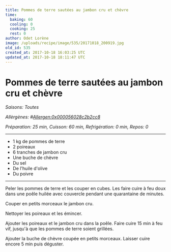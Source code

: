 ```yaml
---
title: Pommes de terre sautées au jambon cru et chèvre
time:
  baking: 60
  cooling: 0
  cooking: 25
  rest: 0
author: Odet Lorène
image: /uploads/recipe/image/535/20171018_200919.jpg
old_id: 535
created_at: 2017-10-18 16:03:25 UTC
updated_at: 2017-10-18 18:11:47 UTC
---
```


# Pommes de terre sautées au jambon cru et chèvre



*Saisons: Toutes*

*Allèrgènes: #<Allergen:0x000056028c2b2cc8>*

*Préparation: 25 min, Cuisson: 60 min, Refrigération: 0 min, Repos: 0*

---

- 1 kg de pommes de terre
- 2 poireaux
- 6 tranches de jambon cru
- Une buche de chèvre
- Du sel
- De l'huile d'olive
- Du poivre

---

Peler les pommes de terre et les couper en cubes. Les faire cuire à feu doux dans une poêle huilée avec couvercle pendant une quarantaine de minutes.

Couper en petits morceaux le jambon cru.

Nettoyer les poireaux et les émincer. 

Ajouter les poireaux et le jambon cru dans la poêle. Faire cuire 15 min à feu vif, jusqu'à que les pommes de terre soient grillées.

Ajouter la buche de chèvre coupée en petits morceaux. Laisser cuire encore 5 min puis déguster.

